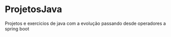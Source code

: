 # ProjetosJava
Projetos e exercicios de java com a evolução passando desde operadores a spring boot
